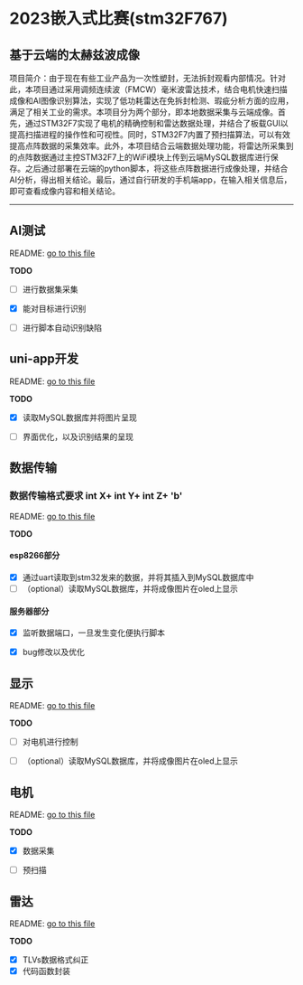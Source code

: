 # 2023嵌入式比赛(stm32F767)
## 基于云端的太赫兹波成像
 项目简介：由于现在有些工业产品为一次性塑封，无法拆封观看内部情况。针对此，本项目通过采用调频连续波（FMCW）毫米波雷达技术，结合电机快速扫描成像和AI图像识别算法，实现了低功耗雷达在免拆封检测、瑕疵分析方面的应用，满足了相关工业的需求。本项目分为两个部分，即本地数据采集与云端成像。首先，通过STM32F7实现了电机的精确控制和雷达数据处理，并结合了板载GUI以提高扫描进程的操作性和可视性。同时，STM32F7内置了预扫描算法，可以有效提高点阵数据的采集效率。此外，本项目结合云端数据处理功能，将雷达所采集到的点阵数据通过主控STM32F7上的WiFi模块上传到云端MySQL数据库进行保存。之后通过部署在云端的python脚本，将这些点阵数据进行成像处理，并结合AI分析，得出相关结论。最后，通过自行研发的手机端app，在输入相关信息后，即可查看成像内容和相关结论。

---

## AI测试
README: [go to this file](./AI测试/README.md)

**TODO**

- [ ] 进行数据集采集
- [x] 能对目标进行识别
- [ ] 进行脚本自动识别缺陷


## uni-app开发
README: [go to this file](./uni-app/README.md)

**TODO**

- [x] 读取MySQL数据库并将图片呈现
- [ ] 界面优化，以及识别结果的呈现


## 数据传输
### 数据传输格式要求  int X+ int Y+ int Z+ 'b'
README: [go to this file](./数据传输/README.md)

**TODO**
#### esp8266部分
- [x] 通过uart读取到stm32发来的数据，并将其插入到MySQL数据库中
- [ ] （optional）读取MySQL数据库，并将成像图片在oled上显示

#### 服务器部分
- [x] 监听数据端口，一旦发生变化便执行脚本
- [x] bug修改以及优化


## 显示
README: [go to this file](./显示/README.md)

**TODO**

- [ ] 对电机进行控制
- [ ] （optional）读取MySQL数据库，并将成像图片在oled上显示


## 电机
README: [go to this file](./电机/README.md)

**TODO**

- [x] 数据采集
- [ ] 预扫描


## 雷达
README: [go to this file](./雷达/README.md)

**TODO**

- [x] TLVs数据格式纠正
- [x] 代码函数封装
